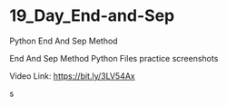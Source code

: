 # 19_Day_End-and-Sep
Python End And Sep Method

End And Sep Method Python Files
practice screenshots

Video Link: https://bit.ly/3LV54Ax


s
